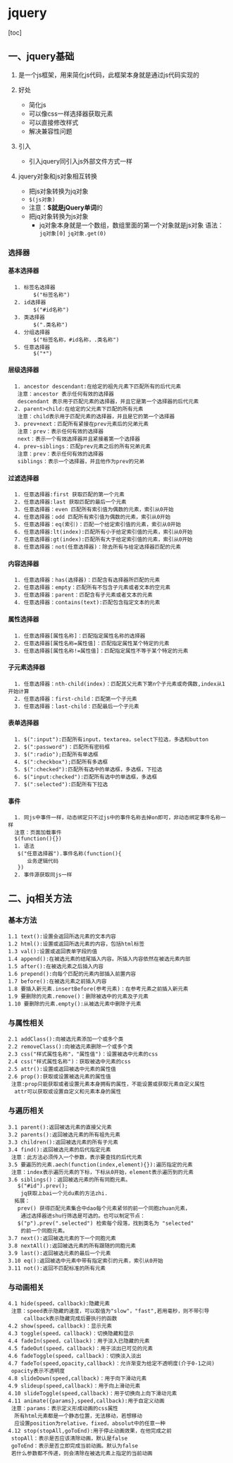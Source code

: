 # jquery

[toc]

## 一、jquery基础

1. 是一个js框架，用来简化js代码，此框架本身就是通过js代码实现的
2. 好处
   - 简化js
   - 可以像css一样选择器获取元素
   - 可以直接修改样式
   - 解决兼容性问题
3. 引入
   - 引入jquery同引入js外部文件方式一样
4. jquery对象和js对象相互转换

   - 把js对象转换为jq对象
   - `$(js对象)`
   - 注意：**$就是jQuery单词**的
   - 把jq对象转换为js对象
     - jq对象本身就是一个数组，数组里面的第一个对象就是js对象
     语法：
      `jq对象[0]`
      `jq对象.get(0)`  
  
### 选择器

#### 基本选择器

      1. 标签名选择器
            $("标签名称")
      2. id选择器
            $("#id名称")  
      3. 类选择器
            $(".类名称")  
      4. 分组选择器
            $("标签名称，#id名称，.类名称")
      5. 任意选择器
            $("*")

#### 层级选择器

      1. ancestor descendant:在给定的祖先元素下匹配所有的后代元素
       注意：ancestor 表示任何有效的选择器
       descendant 表示用于匹配元素的选择器，并且它是第一个选择器的后代元素
      2. parent>child:在给定的父元素下匹配的所有元素
       注意：child表示用于匹配元素的选择器，并且是它的第一个选择器
      3. prev+next：匹配所有紧接在prev元素后的兄弟元素
       注意：prev：表示任何有效的选择器
       next：表示一个有效选择器并且紧接着第一个选择器
      4. prev~siblings：匹配prev元素之后的所有兄弟元素
       注意：prev：表示任何有效的选择器
       siblings：表示一个选择器，并且他作为prev的兄弟

#### 过滤选择器

      1. 任意选择器:first 获取匹配的第一个元素
      2. 任意选择器:last 获取匹配的最后一个元素
      3. 任意选择器：even 匹配所有索引值为偶数的元素，索引从0开始
      4. 任意选择器：odd 匹配所有索引值为偶数的元素，索引从0开始
      5. 任意选择器：eq(索引)：匹配一个给定索引值的元素，索引从0开始
      6. 任意选择器:lt(index):匹配所有小于给定索引值的元素，索引从0开始
      7. 任意选择器:gt(index):匹配所有大于给定索引值的元素，索引从0开始
      8. 任意选择器：not(任意选择器)：除去所有与给定选择器匹配的元素

#### 内容选择器

      1. 任意选择器：has(选择器)：匹配含有选择器所匹配的元素  
      2. 任意选择器：empty：匹配所有不包含子元素或者文本的空元素
      3. 任意选择器：parent：匹配含有子元素或者文本的元素
      4. 任意选择器：contains(text):匹配包含指定文本的元素

#### 属性选择器

      1. 任意选择器[属性名称]：匹配指定属性名称的选择器
      2. 任意选择器[属性名称=属性值]：匹配指定属性某个特定的元素
      3. 任意选择器[属性名称!=属性值]：匹配指定属性不等于某个特定的元素

#### 子元素选择器

      1. 任意选择器：nth-child(index)：匹配其父元素下第n个子元素或奇偶数,index从1开始计算
      2. 任意选择器：first-child：匹配第一个子元素
      3. 任意选择器：last-child：匹配最后一个子元素

#### 表单选择器

      1. $(":input"):匹配所有input，textarea，select下拉选，多选和button
      2. $(":password")：匹配所有密码框
      3. $(":radio");匹配所有单选框
      4. $(":checkbox");匹配所有多选框
      5. $(":checked"):匹配所有选中的单选框，多选框，下拉选
      6. $("input:checked"):匹配所有选中的单选框，多选框
      7. $(":selected"):匹配所有下拉选

#### 事件

      1. 同js中事件一样，动态绑定只不过js中的事件名称去掉on即可，非动态绑定事件名称一样
      注意：页面加载事件
      $(function(){})
      1. 语法
       $("任意选择器").事件名称(function(){
          业务逻辑代码
       })
      2. 事件源获取同js一样

## 二、jq相关方法

### 基本方法

    1.1 text():设置会返回所选元素的文本内容
    1.2 html():设置或返回所选元素的内容，包括html标签
    1.3 val():设置或返回表单字段的值
    1.4 append():在被选元素的结尾插入内容。所插入内容依然在被选元素内部
    1.5 after():在被选元素之后插入内容
    1.6 prepend():向每个匹配的元素内部插入前置内容
    1.7 before():在被选元素之前插入内容
    1.8 要插入新元素.insertBefore(参考元素)：在参考元素之前插入新元素
    1.9 要删除的元素.remove()：删除被选中的元素及子元素
    1.10 要删除的元素.empty():从被选元素中删除子元素

### 与属性相关

    2.1 addClass():向被选元素添加一个或多个类
    2.2 removeClass():向被选元素删除一个或多个类
    2.3 css("样式属性名称"，"属性值")：设置被选中元素的css
    2.4 css("样式属性名称")：获取被选中元素的css
    2.5 attr():设置或返回被选中元素的属性值
    2.6 prop():获取或设置被选元素的属性值
     注意:prop只能获取或者设置元素本身拥有的属性，不能设置或获取元素自定义属性
      attr可以获取或设置自定义和元素本身的属性

### 与遍历相关

    3.1 parent():返回被选元素的直接父元素
    3.2 parents():返回被选元素的所有祖先元素
    3.3 children():返回被选元素的所有子元素
    3.4 find():返回被选元素的后代指定元素
     注意：此方法必须传入一个参数，表示要查找的后代元素
    3.5 要遍历的元素.aech(function(index,element){}):遍历指定的元素
     注意：index表示遍历元素的下标，下标从0开始，element表示遍历到的元素
    3.6 siblings()：返回被选元素的所有同胞元素。
       $("#id").prev();
        jq获取上bai一个元du素的方法zhi.
      拓展：
       prev() 获得匹配元素集合中dao每个元素紧邻的前一个同胞zhuan元素，
        通过选择器进shu行筛选是可选的。也可以制定节点：
       $("p").prev(".selected") 检索每个段落，找到类名为 "selected"
        的前一个同胞元素。
    3.7 next():返回被选元素的下一个同胞元素
    3.8 nextAll():返回被选元素的所有跟随的同胞元素
    3.9 last():返回被选元素的最后一个元素
    3.10 eq():返回被选中元素中带有指定索引的元素，索引从0开始
    3.11 not():返回不匹配标准的所有元素

### 与动画相关

    4.1 hide(speed，callback):隐藏元素
     注意：speed表示隐藏的速度，可以取值为"slow"，"fast",若用毫秒，则不带引导
         callback表示隐藏完成后要执行的函数
    4.2 show(speed，callback)：显示元素
    4.3 toggle(speed，callback)：切换隐藏和显示
    4.4 fadeIn(speed，callback)：用于淡入已隐藏的元素
    4.5 fadeOut(speed，callback)：用于淡出已可见的元素
    4.6 fadeToggle(speed，callback)：切换淡入淡出
    4.7 fadeTo(speed,opacity,callback)：允许渐变为给定不透明度(介于0-1之间)
     opacity表示不透明度
    4.8 slideDown(speed,callback)：用于向下滑动元素
    4.9 slideup(speed,callback)：用于向上滑动元素
    4.10 slideToggle(speed,callback)：用于切换向上向下滑动元素
    4.11 animate({params},speed,callback):用于自定义动画
     注意：params：表示定义形成动画的css属性
      所有html元素都是一个静态位置，无法移动，若想移动
      应设置position为relative，fixed，absolut中的任意一种
    4.12 stop(stopAll,goToEnd):用于停止动画效果，在他完成之前
     stopAll：表示是否应该清除动画，默认是false
     goToEnd：表示是否立即完成当前动画。默认为false
     若什么参数都不传递，则会清除在被选元素上指定的当前动画
